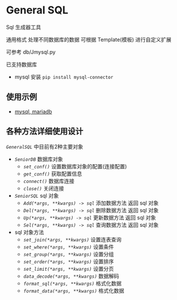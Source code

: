 # General SQL

Sql 生成器工具

通用格式 处理不同数据库的数据 可根据 Template(模板) 进行自定义扩展

可参考 db/Jmysql.py

已支持数据库

- mysql 安装 `pip install mysql-connector`

## 使用示例

- [mysql, mariadb](./doc/mysql.md)

## 各种方法详细使用设计

*`GeneralSQL`* 中目前有2种主要对象

- *`SeniorDB`* 数据库对象
    - *`set_conf()`* 设置数据库对象的配置(连接配置)
    - *`get_conf()`* 获取配置信息
    - *`connect()`* 数据库连接
    - *`close()`* 关闭连接
- *`SeniorSQL`* sql 对象
    - *`Add(*args, **kwargs) -> sql`* 添加数据方法 返回 sql 对象
    - *`Del(*args, **kwargs) -> sql`* 删除数据方法 返回 sql 对象
    - *`Up(*args, **kwargs) -> sql`* 更新数据方法 返回 sql 对象
    - *`Sel(*args, **kwargs) -> sql`* 查询数据方法 返回 sql 对象
- sql 对象方法
    - *`set_join(*args, **kwargs)`* 设置连表查询
    - *`set_where(*args, **kwargs)`* 设置条件
    - *`set_group(*args, **kwargs)`* 设置分组
    - *`set_order(*args, **kwargs)`* 设置排序
    - *`set_limit(*args, **kwargs)`* 设置分页
    - *`data_decode(*args, **kwargs)`* 数据解码
    - *`format_sql(*args, **kwargs)`* 格式化数据
    - *`format_data(*args, **kwargs)`* 格式化数据
